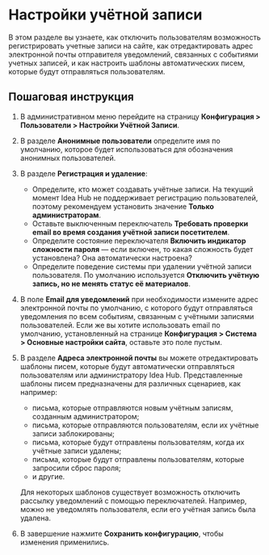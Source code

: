 # Настройки учётной записи

В этом разделе вы узнаете, как отключить пользователям возможность регистрировать учетные записи на сайте, как отредактировать адрес электронной почты отправителя уведомлений, связанных с событиями учетных записей, и как настроить шаблоны автоматических писем, которые будут отправляться пользователям.

## Пошаговая инструкция

1. В административном меню перейдите на страницу **Конфигурация > Пользователи > Настройки Учётной Записи**.
1. В разделе **Анонимные пользователи** определите имя по умолчанию, которое будет использоваться для обозначения анонимных пользователей.
1. В разделе **Регистрация и удаление**:
   * Определите, кто может создавать учётные записи. На текущий момент Idea Hub не поддерживает регистрацию пользователей, поэтому рекомендуем установить значение **Только администраторам**.
   * Оставьте выключенным переключатель **Требовать проверки email во время создания учётной записи посетителем**.
   * Определите состояние переключателя **Включить индикатор сложности пароля** — если включен, то какая сложность будет установлена? Она автоматически настроена?
   * Определите поведение системы при удалении учётной записи пользователя. По умолчанию используется **Отключить учётную запись, но не менять статус её материалов**.
1. В поле **Email для уведомлений** при необходимости измените адрес электронной почты по умолчанию, с которого будут отправляться уведомления по всем событиям, связанным с учётными записями пользователей. Если же вы хотите использовать email по умолчанию, установленный на странице **Конфигурация > Система > Основные настройки сайта**, оставьте это поле пустым.
1. В разделе **Адреса электронной почты** вы можете отредактировать шаблоны писем, которые будут автоматически отправляться пользователям или администратору Idea Hub. Представленные шаблоны писем предназначены для различных сценариев, как например:
   * письма, которые отправляются новым учётным записям, созданным администратором;
   * письма, которые отправляются пользователям, если их учётные записи заблокированы;
   * письма, которые будут отправлены пользователям, когда их учётные записи удалены;
   * письма, которые будут отправлены пользователям, которые запросили сброс пароля;
   * и другие.

   Для некоторых шаблонов существует возможность отключить рассылку уведомлений с помощью переключателей. Например, можно не уведомлять пользователя, если его учётная запись была удалена.

1. В завершение нажмите **Сохранить конфигурацию**, чтобы изменения применились.



